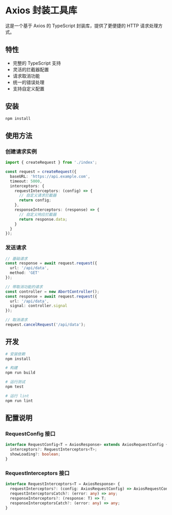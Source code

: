 # Axios 封装工具库

这是一个基于 Axios 的 TypeScript 封装库，提供了更便捷的 HTTP 请求处理方式。

## 特性

- 完整的 TypeScript 支持
- 灵活的拦截器配置
- 请求取消功能
- 统一的错误处理
- 支持自定义配置

## 安装

```bash
npm install
```

## 使用方法

### 创建请求实例

```typescript
import { createRequest } from './index';

const request = createRequest({
  baseURL: 'https://api.example.com',
  timeout: 5000,
  interceptors: {
    requestInterceptors: (config) => {
      // 自定义请求拦截器
      return config;
    },
    responseInterceptors: (response) => {
      // 自定义响应拦截器
      return response.data;
    }
  }
});
```

### 发送请求

```typescript
// 基础请求
const response = await request.request({
  url: '/api/data',
  method: 'GET'
});

// 带取消功能的请求
const controller = new AbortController();
const response = await request.request({
  url: '/api/data',
  signal: controller.signal
});

// 取消请求
request.cancelRequest('/api/data');
```

## 开发

```bash
# 安装依赖
npm install

# 构建
npm run build

# 运行测试
npm test

# 运行 lint
npm run lint
```

## 配置说明

### RequestConfig 接口

```typescript
interface RequestConfig<T = AxiosResponse> extends AxiosRequestConfig {
  interceptors?: RequestInterceptors<T>;
  showLoading?: boolean;
}
```

### RequestInterceptors 接口

```typescript
interface RequestInterceptors<T = AxiosResponse> {
  requestInterceptors?: (config: AxiosRequestConfig) => AxiosRequestConfig;
  requestInterceptorsCatch?: (error: any) => any;
  responseInterceptors?: (response: T) => T;
  responseInterceptorsCatch?: (error: any) => any;
}
``` 